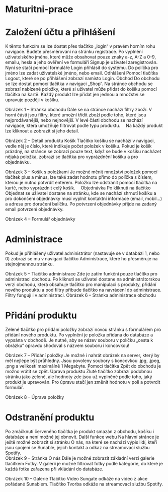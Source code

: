 # Maturitni-prace

# Založení účtu a přihlášení
K těmto funkcím se lze dostat přes tlačítko „login“ v pravém horním rohu navigace. Budete přesměrování na stránku registrace.
Po vyplnění uživatelského jména, které může obsahovat pouze znaky a-z, A-Z a 0-9, emailu, hesla a jeho ověření ve formuláři Signup je uživatel zaregistrován. Nyní se stačí pomocí formuláře Login přihlásit do systému. Do políčka pro jméno lze zadat uživatelské jméno, nebo email.
Odhlášení
Pomocí tlačítka Logout, které se po přihlášení zobrazí namísto Login.
Obchod
Do obchodu se lze dostat pomocí tlačítka v navigaci „Shop“. Na stránce obchodu se zobrazí nabízené položky, které si uživatel může přidat do košíku pomocí tlačítka na kartě. Každý produkt lze přidat jen jednou a množství se upravuje později v košíku.
 
Obrázek 1 – Stránka obchodu
Dále se na stránce nachází filtry zboží. V horní části jsou filtry, které umožní třídit zboží podle toho, které jsou nejprodávanější, nebo nejnovější. V levé části obchodu se nachází navigace, která umožňuje filtrovat podle typu produktu. 
Na každý produkt lze kliknout a zobrazit si jeho detail.
 
Obrázek 2 – Detail produktu
Košík
Tlačítko košíku se nachází v navigaci, vedle něj je číslo, které indikuje počet položek v košíku. Pokud je košík prázdný, na stránce se zobrazí pouze text, když se bude v košíku nacházet nějaká položka, zobrazí se tlačítka pro vyprázdnění košíku a pro objednávku.
 
Obrázek 3 – Košík s položkami
Je možné měnit množství položek pomocí tlačítek plus a mínus, lze také zadat hodnotu přímo do políčka s číslem, kterou je nutno potvrdit enterem.
Položku lze odstranit pomocí tlačítka na kartě, nebo vyprázdnit celý košík. 
Objednávka
Po kliknutí na tlačítko Objednat se uživatel dostane na stránku, kde se nachází shrnutí košíku a pro dokončení objednávky musí vyplnit kontaktní informace (email, mobil…) a adresu pro doručení balíčku.
Po potvrzení objednávky přijde na zadaný email potvrzení objednávky.
 
Obrázek 4 – Formulář objednávky

# Administrace
Pokud je přihlášený uživatel administrátor (nastavuje se v databázi 1, nebo 0) zobrazí se mu v navigaci tlačítko Administrace, které ho přesměruje na stejnojmennou stránku.
 
Obrázek 5 – Tlačítko administrace
Zde je zatím funkční pouze tlačítko pro administraci obchodu. Po kliknutí se uživatel dostane na administrátorskou verzi obchodu, která obsahuje tlačítko pro manipulaci s produkty, přidání nového produktu a pod filtry přibude tlačítko na navrácení do administrace. Filtry fungují i v administraci. 
Obrázek 6 – Stránka administrace obchodu

# Přidání produktu
Zelené tlačítko pro přidání položky zobrazí novou stránku s formulářem pro přidání nového produktu. Po vyplnění je položka přidána do databáze a vypsána v obchodě. Je nutné, aby se název souboru v políčku „cesta k obrázku“ opravdu shodoval s názvem souboru i koncovkou!
 
Obrázek 7 – Přidání položky
Je možné i nahrát obrázek na server, který by měl nejlépe být průhledný. Jsou povoleny soubory s koncovkou .jpg, .jpeg, .png a velikostí maximálně 1 Megabyte.
Pomocí tlačítka Zpět do obchodu je možno vrátit se zpět.
Úprava produktu
Žluté tlačítko zobrazí podobnou stránku jako zelené, ale hodnoty zde jsou už vyplněné podle toho, jaký produkt je upravován. Pro úpravu stačí jen změnit hodnotu v poli a potvrdit formulář.
 
Obrázek 8 – Úprava položky
# Odstranění produktu
Po zmáčknutí červeného tlačítka je produkt smazán z obchodu, košíku i databáze a není možné jej obnovit.
Další funkce webu
Na hlavní stránce je ještě možné zobrazit si stránku O nás, na které se nachází výpis lidí, kteří jsou spojeni se Sunable, jejich kontakt a odkaz na streamovací službu Spotify.  
Obrázek 9 – Stránka O nás
Dále je možné zobrazit základní verzi galerie tlačítkem Fotky. V galerii je možné filtrovat fotky podle kategorie, do které je každá fotka zařazena při vkládání do databáze.
 
Obrázek 10 – Galerie
Tlačítko Video Sungate odkáže na video z akce pořádané Sunablem.
Tlačítko Tvorba odkáže na streamovací službu Spotify.
